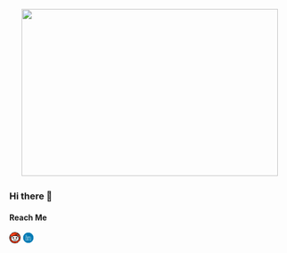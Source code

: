 <p align="center">
  <img width="460" height="300" src="monkeycoder.gif">
</p>

### Hi there 👋
<!--
**warhammer327/warhammer327** is a ✨ _special_ ✨ repository because its `README.md` (this file) appears on your GitHub profile.

Here are some ideas to get you started:

- 🔭 I’m currently working on ...
- 🌱 I’m currently learning ...
- 👯 I’m looking to collaborate on ...
- 🤔 I’m looking for help with ...
- 💬 Ask me about ...
- 📫 How to reach me: ...
- 😄 Pronouns: ...
- ⚡ Fun fact: ...
-->
#### Reach Me
<p align="left">
  <img width="20" height="20" src="/icons/reddit.png">
  <img width="20" height="20" src="/icons/linkedin.png">
</p>
